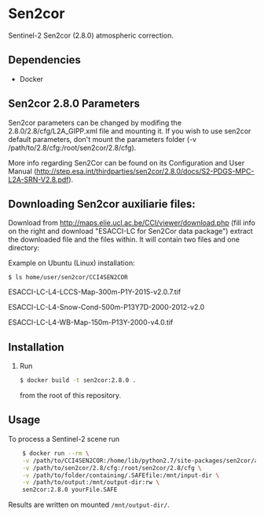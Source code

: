 # Sen2cor

Sentinel-2 Sen2cor (2.8.0) atmospheric correction.

## Dependencies

- Docker


## Sen2cor 2.8.0 Parameters
Sen2cor parameters can be changed by modifing the 2.8.0/2.8/cfg/L2A_GIPP.xml file and mounting it.
If you wish to use sen2cor default parameters, don't mount the parameters folder (-v /path/to/2.8/cfg:/root/sen2cor/2.8/cfg).

More info regarding Sen2Cor can be found on its Configuration and User Manual (http://step.esa.int/thirdparties/sen2cor/2.8.0/docs/S2-PDGS-MPC-L2A-SRN-V2.8.pdf).


## Downloading Sen2cor auxiliarie files:
  Download from http://maps.elie.ucl.ac.be/CCI/viewer/download.php (fill info on the right and download "ESACCI-LC for Sen2Cor data package")
  extract the downloaded file and the files within. It will contain two files and one directory:

  Example on Ubuntu (Linux) installation:

    $ ls home/user/sen2cor/CCI4SEN2COR

  ESACCI-LC-L4-LCCS-Map-300m-P1Y-2015-v2.0.7.tif

  ESACCI-LC-L4-Snow-Cond-500m-P13Y7D-2000-2012-v2.0

  ESACCI-LC-L4-WB-Map-150m-P13Y-2000-v4.0.tif


## Installation

1. Run

   ```bash
   $ docker build -t sen2cor:2.8.0 .
   ```

   from the root of this repository.

## Usage


To process a Sentinel-2 scene run

```bash
    $ docker run --rm \
    -v /path/to/CCI4SEN2COR:/home/lib/python2.7/site-packages/sen2cor/aux_data \
    -v /path/to/sen2cor/2.8/cfg:/root/sen2cor/2.8/cfg \
    -v /path/to/folder/containing/.SAFEfile:/mnt/input-dir \
    -v /path/to/output:/mnt/output-dir:rw \
    sen2cor:2.8.0 yourFile.SAFE
```

Results are written on mounted `/mnt/output-dir/`.
